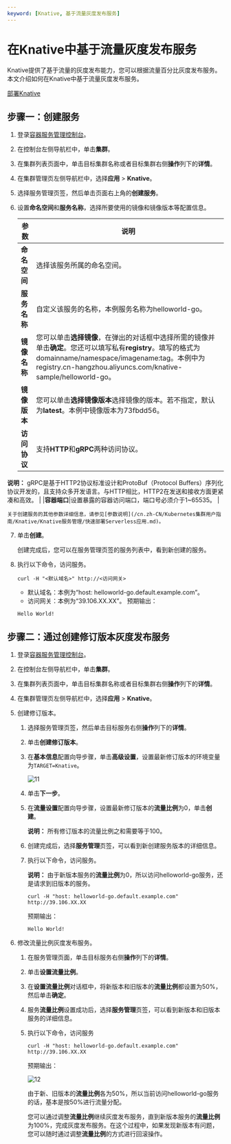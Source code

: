 ```yaml
---
keyword: [Knative, 基于流量灰度发布服务]
---
```


# 在Knative中基于流量灰度发布服务

Knative提供了基于流量的灰度发布能力，您可以根据流量百分比灰度发布服务。本文介绍如何在Knative中基于流量灰度发布服务。

[部署Knative](/cn.zh-CN/Kubernetes集群用户指南/Knative/Knative组件管理/一键部署Knative.md)

## 步骤一：创建服务

1.  登录[容器服务管理控制台](https://cs.console.aliyun.com)。

2.  在控制台左侧导航栏中，单击**集群**。

3.  在集群列表页面中，单击目标集群名称或者目标集群右侧**操作**列下的**详情**。

4.  在集群管理页左侧导航栏中，选择**应用** \> **Knative**。

5.  选择服务管理页签，然后单击页面右上角的**创建服务**。

6.  设置**命名空间**和**服务名称**，选择所要使用的镜像和镜像版本等配置信息。

    |参数|说明|
    |--|--|
    |**命名空间**|选择该服务所属的命名空间。|
    |**服务名称**|自定义该服务的名称，本例服务名称为helloworld-go。|
    |**镜像名称**|您可以单击**选择镜像**，在弹出的对话框中选择所需的镜像并单击**确定**。您还可以填写私有**registry**。填写的格式为domainname/namespace/imagename:tag。本例中为registry.cn-hangzhou.aliyuncs.com/knative-sample/helloworld-go。|
    |**镜像版本**|您可以单击**选择镜像版本**选择镜像的版本。若不指定，默认为**latest**。本例中镜像版本为73fbdd56。|
    |**访问协议**|支持**HTTP**和**gRPC**两种访问协议。

**说明：** gRPC是基于HTTP2协议标准设计和ProtoBuf（Protocol Buffers）序列化协议开发的，且支持众多开发语言。与HTTP相比，HTTP2在发送和接收方面更紧凑和高效。 |
    |**容器端口**|设置暴露的容器访问端口，端口号必须介于1~65535。 |

    关于创建服务的其他参数详细信息，请参见[参数说明](/cn.zh-CN/Kubernetes集群用户指南/Knative/Knative服务管理/快速部署Serverless应用.md)。

7.  单击**创建**。

    创建完成后，您可以在服务管理页签的服务列表中，看到新创建的服务。

8.  执行以下命令，访问服务。

    ```
    curl -H "<默认域名>" http://<访问网关>
    ```

    -   默认域名：本例为“host: helloworld-go.default.example.com”。
    -   访问网关：本例为“39.106.XX.XX”。
    预期输出：

    ```
    Hello World!
    ```


## 步骤二：通过创建修订版本灰度发布服务

1.  登录[容器服务管理控制台](https://cs.console.aliyun.com)。

2.  在控制台左侧导航栏中，单击**集群**。

3.  在集群列表页面中，单击目标集群名称或者目标集群右侧**操作**列下的**详情**。

4.  在集群管理页左侧导航栏中，选择**应用** \> **Knative**。

5.  创建修订版本。

    1.  选择服务管理页签，然后单击目标服务右侧**操作**列下的**详情**。

    2.  单击**创建修订版本**。

    3.  在**基本信息**配置向导步骤，单击**高级设置**，设置最新修订版本的环境变量为`TARGET=Knative`。

        ![11](https://static-aliyun-doc.oss-accelerate.aliyuncs.com/assets/img/zh-CN/0356527161/p252004.png)

    4.  单击**下一步**。

    5.  在**流量设置**配置向导步骤，设置最新修订版本的**流量比例**为0，单击**创建**。

        **说明：** 所有修订版本的流量比例之和需要等于100。

    6.  创建完成后，选择**服务管理**页签，可以看到新创建服务版本的详细信息。

    7.  执行以下命令，访问服务。

        **说明：** 由于新版本服务的**流量比例**为0，所以访问helloworld-go服务，还是请求到旧版本的服务。

        ```
        curl -H "host: helloworld-go.default.example.com" http://39.106.XX.XX
        ```

        预期输出：

        ```
        Hello World!
        ```

6.  修改流量比例灰度发布服务。

    1.  在服务管理页面，单击目标服务右侧**操作**列下的**详情**。

    2.  单击**设置流量比例**。

    3.  在**设置流量比例**对话框中，将新版本和旧版本的**流量比例**都设置为50%，然后单击**确定**。

    4.  服务**流量比例**设置成功后，选择**服务管理**页签，可以看到新版本和旧版本服务的详细信息。

    5.  执行以下命令，访问服务

        ```
        curl -H "host: helloworld-go.default.example.com" http://39.106.XX.XX
        ```

        预期输出：

        ![12](https://static-aliyun-doc.oss-accelerate.aliyuncs.com/assets/img/zh-CN/0356527161/p252029.png)

        由于新、旧版本的**流量比例**各为50%，所以当前访问helloworld-go服务的话，基本是按50%进行流量分配。

        您可以通过调整**流量比例**继续灰度发布服务，直到新版本服务的**流量比例**为100%，完成灰度发布服务。在这个过程中，如果发现新版本有问题，您可以随时通过调整**流量比例**的方式进行回滚操作。


